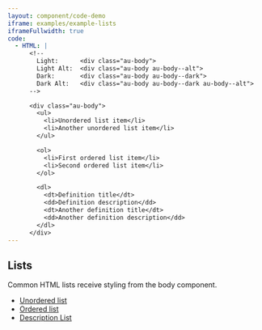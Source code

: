```yaml
---
layout: component/code-demo
iframe: examples/example-lists
iframeFullwidth: true
code:
  - HTML: |
      <!--
        Light:      <div class="au-body">
        Light Alt:  <div class="au-body au-body--alt">
        Dark:       <div class="au-body au-body--dark">
        Dark Alt:   <div class="au-body au-body--dark au-body--alt">
      -->

      <div class="au-body">
        <ul>
          <li>Unordered list item</li>
          <li>Another unordered list item</li>
        </ul>

        <ol>
          <li>First ordered list item</li>
          <li>Second ordered list item</li>
        </ol>

        <dl>
          <dt>Definition title</dt>
          <dd>Definition description</dd>
          <dt>Another definition title</dt>
          <dd>Another definition description</dd>
        </dl>
      </div>
---
```

## Lists

Common HTML lists receive styling from the body component.

- [Unordered list](https://developer.mozilla.org/en-US/docs/Web/HTML/Element/ul)
- [Ordered list](https://developer.mozilla.org/en-US/docs/Web/HTML/Element/ol)
- [Description List](https://developer.mozilla.org/en-US/docs/Web/HTML/Element/dl)
